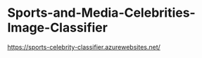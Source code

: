 # Sports-and-Media-Celebrities-Image-Classifier

https://sports-celebrity-classifier.azurewebsites.net/

